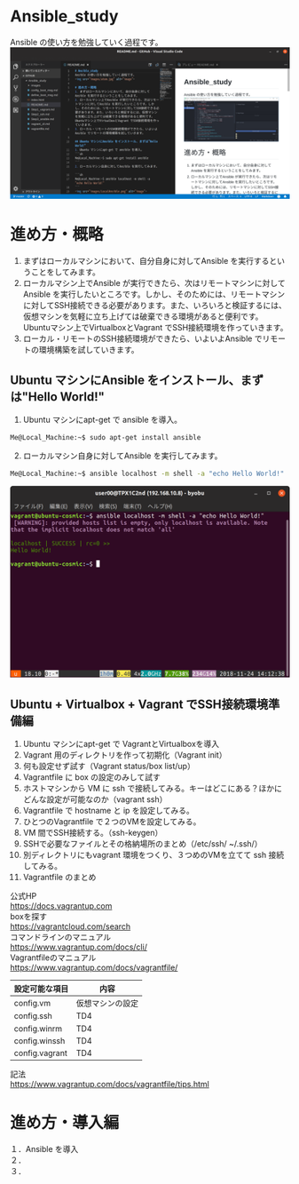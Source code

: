 # Ansible_study
Ansible の使い方を勉強していく過程です。  
<img src="images/VSCode.png" alt="image">

# 進め方・概略
1. まずはローカルマシンにおいて、自分自身に対してAnsible を実行するということをしてみます。  
2. ローカルマシン上でAnsible が実行できたら、次はリモートマシンに対してAnsible を実行したいところです。しかし、そのためには、リモートマシンに対してSSH接続できる必要があります。また、いろいろと検証するには、仮想マシンを気軽に立ち上げては破棄できる環境があると便利です。Ubuntuマシン上でVirtualboxとVagrant でSSH接続環境を作っていきます。  
3. ローカル・リモートのSSH接続環境ができたら、いよいよAnsible でリモートの環境構築を試していきます。  

## Ubuntu マシンにAnsible をインストール、まずは"Hello World!"
1. Ubuntu マシンにapt-get で ansible を導入。  
```sh
Me@Local_Machine:~$ sudo apt-get install ansible  
```
2. ローカルマシン自身に対してAnsible を実行してみます。  
```sh
Me@Local_Machine:~$ ansible localhost -m shell -a "echo Hello World!"  
```
<img src="images/LocalAnsible.png" alt="image">  

## Ubuntu + Virtualbox + Vagrant でSSH接続環境準備編
1. Ubuntu マシンにapt-get で VagrantとVirtualboxを導入  
2. Vagrant 用のディレクトリを作って初期化（Vagrant init）  
3. 何も設定せず試す（Vagrant status/box list/up）  
4. Vagrantfile に box の設定のみして試す  
5. ホストマシンから VM に ssh で接続してみる。キーはどこにある？ほかにどんな設定が可能なのか（vagrant ssh）  
6. Vagrantfile で hostname と ip を設定してみる。  
7. ひとつのVagrantfile で２つのVMを設定してみる。  
8. VM 間でSSH接続する。（ssh-keygen）  
9. SSHで必要なファイルとその格納場所のまとめ（/etc/ssh/ ~/.ssh/）  
10. 別ディレクトリにもvagrant 環境をつくり、３つめのVMを立てて ssh 接続してみる。  
11. Vagrantfile のまとめ  

公式HP  
https://docs.vagrantup.com  
boxを探す  
https://vagrantcloud.com/search  
コマンドラインのマニュアル  
https://www.vagrantup.com/docs/cli/  
Vagrantfileのマニュアル  
https://www.vagrantup.com/docs/vagrantfile/  

 設定可能な項目 | 内容
----|----
 config.vm | 仮想マシンの設定
 config.ssh | TD4
 config.winrm | TD4
 config.winssh | TD4
 config.vagrant | TD4

記法  
https://www.vagrantup.com/docs/vagrantfile/tips.html  

# 進め方・導入編

１．Ansible を導入  
２．  
３．  
